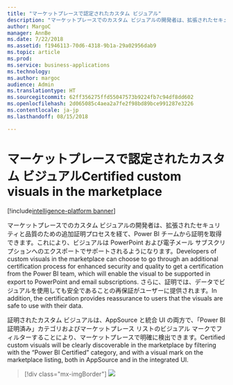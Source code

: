 ```yaml
---
title: "マーケットプレースで認定されたカスタム ビジュアル"
description: "マーケットプレースでのカスタム ビジュアルの開発者は、拡張されたセキュリティと品質のための追加証明プロセスを経て、Power BI チームから証明を取得できます。これにより、ビジュアルは PowerPoint および電子メール サブスクリプションへのエクスポートでサポートされるようになります。"
author: MargoC
manager: AnnBe
ms.date: 7/22/2018
ms.assetid: f1946113-70d6-4318-9b1a-29a02956dab9
ms.topic: article
ms.prod: 
ms.service: business-applications
ms.technology: 
ms.author: margoc
audience: Admin
ms.translationtype: HT
ms.sourcegitcommit: 62ff356275ffd55047573b9224fb7c94df8dd602
ms.openlocfilehash: 2d065085c4aea2a7fe2f98bd89bce991287e3226
ms.contentlocale: ja-jp
ms.lasthandoff: 08/15/2018

---
```

# <a name="certified-custom-visuals-in-the-marketplace"></a><span data-ttu-id="1b612-103">マーケットプレースで認定されたカスタム ビジュアル</span><span class="sxs-lookup"><span data-stu-id="1b612-103">Certified custom visuals in the marketplace</span></span>

[!include[intelligence-platform banner](../../includes/intelligence-platform.md)]



<span data-ttu-id="1b612-104">マーケットプレースでのカスタム ビジュアルの開発者は、拡張されたセキュリティと品質のための追加証明プロセスを経て、Power BI チームから証明を取得できます。これにより、ビジュアルは PowerPoint および電子メール サブスクリプションへのエクスポートでサポートされるようになります。</span><span class="sxs-lookup"><span data-stu-id="1b612-104">Developers of custom visuals in the marketplace can choose to go through an additional certification process for enhanced security and quality to get a certification from the Power BI team, which will enable the visual to be supported in export to PowerPoint and email subscriptions.</span></span> <span data-ttu-id="1b612-105">さらに、証明では、データでビジュアルを使用しても安全であることの再保証がユーザーに提供されます。</span><span class="sxs-lookup"><span data-stu-id="1b612-105">In addition, the certification provides reassurance to users that the visuals are safe to use with their data.</span></span>

<span data-ttu-id="1b612-106">証明されたカスタム ビジュアルは、AppSource と統合 UI の両方で、「Power BI 証明済み」カテゴリおよびマーケットプレース リストのビジュアル マークでフィルターすることにより、マーケットプレースで明確に検出できます。</span><span class="sxs-lookup"><span data-stu-id="1b612-106">Certified custom visuals will be clearly discoverable in the marketplace by filtering with the “Power BI Certified” category, and with a visual mark on the marketplace listing, both in AppSource and in the integrated UI.</span></span>

> [!div class="mx-imgBorder"]
> ![](media/certified-custom-visuals-marketplace-1.png)


